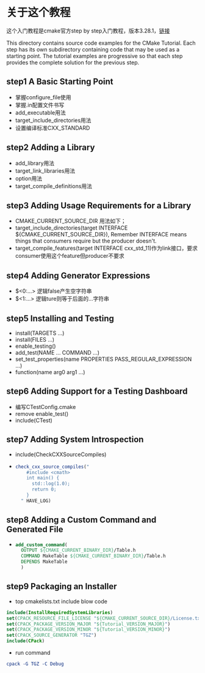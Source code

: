 # 关于这个教程

这个入门教程是cmake官方step by step入门教程，版本3.28.1，[链接](https://cmake.org/cmake/help/latest/guide/tutorial/index.html)

This directory contains source code examples for the CMake Tutorial.
Each step has its own subdirectory containing code that may be used as a
starting point. The tutorial examples are progressive so that each step
provides the complete solution for the previous step.

## step1 A Basic Starting Point
- 掌握configure_file使用
- 掌握.in配置文件书写
- add_executable用法
- target_include_directories用法
- 设置编译标准CXX_STANDARD

## step2 Adding a Library
- add_library用法
- target_link_libraries用法
- option用法
- target_compile_definitions用法

## step3 Adding Usage Requirements for a Library
- CMAKE_CURRENT_SOURCE_DIR 用法如下；
- target_include_directories(target INTERFACE ${CMAKE_CURRENT_SOURCE_DIR}), Remember INTERFACE means things that consumers require but the producer doesn't.
- target_compile_features(target INTERFACE cxx_std_11)作为link接口，要求consumer使用这个feature但producer不要求

## step4 Adding Generator Expressions
- $\<0:...> 逻辑false产生空字符串
- $\<1:...> 逻辑ture则等于后面的...字符串

## step5 Installing and Testing
- install(TARGETS ...)
- install(FILES ...)
- enable_testing()
- add_test(NAME ... COMMAND ...)
- set_test_properties(name PROPERTIES PASS_REGULAR_EXPRESSION ...)
- function(name arg0 arg1 ...)

## step6 Adding Support for a Testing Dashboard
- 编写CTestConfig.cmake
- remove enable_test()
- include(CTest)

## step7 Adding System Introspection

- include(CheckCXXSourceCompiles)

- ```cmake
  check_cxx_source_compiles("
      #include <cmath>
      int main() {
        std::log(1.0);
        return 0;
      }
    " HAVE_LOG)
  ```

## step8 Adding a Custom Command and Generated File

- ```cmake
  add_custom_command(
    OUTPUT ${CMAKE_CURRENT_BINARY_DIR}/Table.h
    COMMAND MakeTable ${CMAKE_CURRENT_BINARY_DIR}/Table.h
    DEPENDS MakeTable
    )
  ```

## step9 Packaging an Installer

- top cmakelists.txt include blow code

```cmake
include(InstallRequiredSystemLibraries)
set(CPACK_RESOURCE_FILE_LICENSE "${CMAKE_CURRENT_SOURCE_DIR}/License.txt")
set(CPACK_PACKAGE_VERSION_MAJOR "${Tutorial_VERSION_MAJOR}")
set(CPACK_PACKAGE_VERSION_MINOR "${Tutorial_VERSION_MINOR}")
set(CPACK_SOURCE_GENERATOR "TGZ")
include(CPack)
```

- run command

```cmake
cpack -G TGZ -C Debug
```

